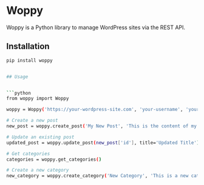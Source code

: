 # Woppy

Woppy is a Python library to manage WordPress sites via the REST API.

## Installation

```bash
pip install woppy


## Usage


```python
from woppy import Woppy

woppy = Woppy('https://your-wordpress-site.com', 'your-username', 'your-password')

# Create a new post
new_post = woppy.create_post('My New Post', 'This is the content of my new post')

# Update an existing post
updated_post = woppy.update_post(new_post['id'], title='Updated Title')

# Get categories
categories = woppy.get_categories()

# Create a new category
new_category = woppy.create_category('New Category', 'This is a new category')
